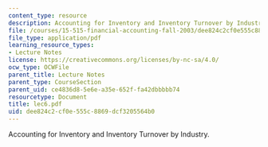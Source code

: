 ```yaml
---
content_type: resource
description: Accounting for Inventory and Inventory Turnover by Industry.
file: /courses/15-515-financial-accounting-fall-2003/dee824c2cf0e555c8869dcf3205564b0_lec6.pdf
file_type: application/pdf
learning_resource_types:
- Lecture Notes
license: https://creativecommons.org/licenses/by-nc-sa/4.0/
ocw_type: OCWFile
parent_title: Lecture Notes
parent_type: CourseSection
parent_uid: ce4836d8-5e6e-a35e-652f-fa42dbbbbb74
resourcetype: Document
title: lec6.pdf
uid: dee824c2-cf0e-555c-8869-dcf3205564b0
---
```

Accounting for Inventory and Inventory Turnover by Industry.